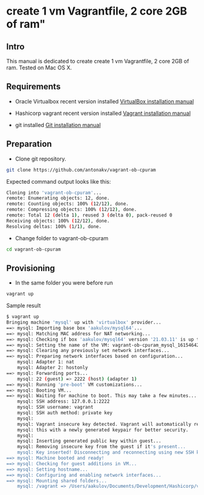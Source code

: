 # create 1 vm Vagrantfile, 2 core 2GB of ram"
## Intro
This manual is dedicated to create create 1 vm Vagrantfile, 2 core 2GB of ram. 
Tested on Mac OS X.

## Requirements
- Oracle Virtualbox recent version installed
[VirtualBox installation manual](https://www.virtualbox.org/manual/ch01.html#intro-installing)

- Hashicorp vagrant recent version installed
[Vagrant installation manual](https://learn.hashicorp.com/tutorials/vagrant/getting-started-install)

- git installed
[Git installation manual](https://git-scm.com/download/mac)

## Preparation 
- Clone git repository. 

```bash
git clone https://github.com/antonakv/vagrant-ob-cpuram
```

Expected command output looks like this:

```bash
Cloning into 'vagrant-ob-cpuram'...
remote: Enumerating objects: 12, done.
remote: Counting objects: 100% (12/12), done.
remote: Compressing objects: 100% (12/12), done.
remote: Total 12 (delta 1), reused 3 (delta 0), pack-reused 0
Receiving objects: 100% (12/12), done.
Resolving deltas: 100% (1/1), done.
```

- Change folder to vagrant-ob-cpuram

```bash
cd vagrant-ob-cpuram
```

## Provisioning

- In the same folder you were before run 

```bash
vagrant up
```

Sample result

```bash
$ vagrant up
Bringing machine 'mysql' up with 'virtualbox' provider...
==> mysql: Importing base box 'aakulov/mysql64'...
==> mysql: Matching MAC address for NAT networking...
==> mysql: Checking if box 'aakulov/mysql64' version '21.03.11' is up to date...
==> mysql: Setting the name of the VM: vagrant-ob-cpuram_mysql_1615464256180_16190
==> mysql: Clearing any previously set network interfaces...
==> mysql: Preparing network interfaces based on configuration...
    mysql: Adapter 1: nat
    mysql: Adapter 2: hostonly
==> mysql: Forwarding ports...
    mysql: 22 (guest) => 2222 (host) (adapter 1)
==> mysql: Running 'pre-boot' VM customizations...
==> mysql: Booting VM...
==> mysql: Waiting for machine to boot. This may take a few minutes...
    mysql: SSH address: 127.0.0.1:2222
    mysql: SSH username: vagrant
    mysql: SSH auth method: private key
    mysql: 
    mysql: Vagrant insecure key detected. Vagrant will automatically replace
    mysql: this with a newly generated keypair for better security.
    mysql: 
    mysql: Inserting generated public key within guest...
    mysql: Removing insecure key from the guest if it's present...
    mysql: Key inserted! Disconnecting and reconnecting using new SSH key...
==> mysql: Machine booted and ready!
==> mysql: Checking for guest additions in VM...
==> mysql: Setting hostname...
==> mysql: Configuring and enabling network interfaces...
==> mysql: Mounting shared folders...
    mysql: /vagrant => /Users/aakulov/Documents/Development/Hashicorp/vagrant-ob-cpuram
```
